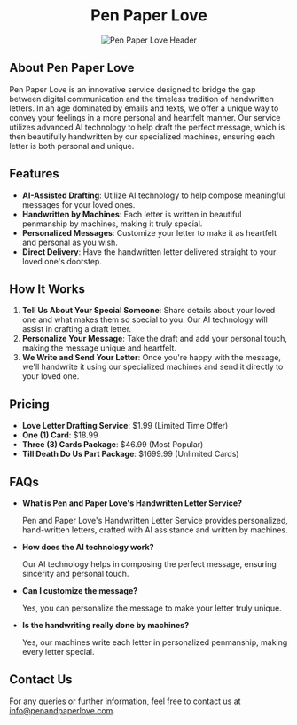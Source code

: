 <h1 align="center">Pen Paper Love</h1>
<p align="center">
  <img src="https://cdn.devdojo.com/tails/images/yhj0gn1RMfzal5G44WrDINa3KFACPhwaUh6e9gNw.png" alt="Pen Paper Love Header">
</p>

## About Pen Paper Love

Pen Paper Love is an innovative service designed to bridge the gap between digital communication and the timeless tradition of handwritten letters. In an age dominated by emails and texts, we offer a unique way to convey your feelings in a more personal and heartfelt manner. Our service utilizes advanced AI technology to help draft the perfect message, which is then beautifully handwritten by our specialized machines, ensuring each letter is both personal and unique.

## Features

- **AI-Assisted Drafting**: Utilize AI technology to help compose meaningful messages for your loved ones.
- **Handwritten by Machines**: Each letter is written in beautiful penmanship by machines, making it truly special.
- **Personalized Messages**: Customize your letter to make it as heartfelt and personal as you wish.
- **Direct Delivery**: Have the handwritten letter delivered straight to your loved one's doorstep.

## How It Works

1. **Tell Us About Your Special Someone**: Share details about your loved one and what makes them so special to you. Our AI technology will assist in crafting a draft letter.
2. **Personalize Your Message**: Take the draft and add your personal touch, making the message unique and heartfelt.
3. **We Write and Send Your Letter**: Once you're happy with the message, we'll handwrite it using our specialized machines and send it directly to your loved one.

## Pricing

- **Love Letter Drafting Service**: $1.99 (Limited Time Offer)
- **One (1) Card**: $18.99
- **Three (3) Cards Package**: $46.99 (Most Popular)
- **Till Death Do Us Part Package**: $1699.99 (Unlimited Cards)

## FAQs

- **What is Pen and Paper Love's Handwritten Letter Service?**

  Pen and Paper Love's Handwritten Letter Service provides personalized, hand-written letters, crafted with AI assistance and written by machines.

- **How does the AI technology work?**

  Our AI technology helps in composing the perfect message, ensuring sincerity and personal touch.

- **Can I customize the message?**

  Yes, you can personalize the message to make your letter truly unique.

- **Is the handwriting really done by machines?**

  Yes, our machines write each letter in personalized penmanship, making every letter special.

## Contact Us

For any queries or further information, feel free to contact us at info@penandpaperlove.com.
